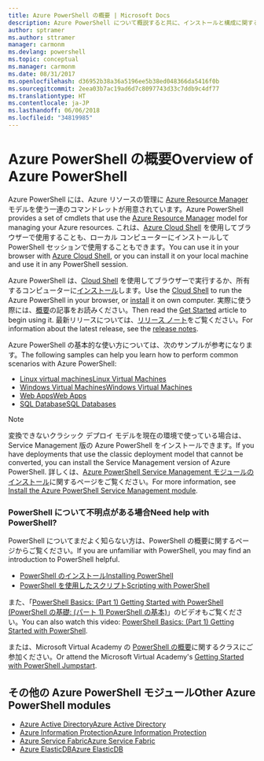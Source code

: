 ```yaml
---
title: Azure PowerShell の概要 | Microsoft Docs
description: Azure PowerShell について概説すると共に、インストールと構成に関するページへのリンクを紹介します。
author: sptramer
ms.author: sttramer
manager: carmonm
ms.devlang: powershell
ms.topic: conceptual
ms.manager: carmonm
ms.date: 08/31/2017
ms.openlocfilehash: d36952b38a36a5196ee5b38ed048366da5416f0b
ms.sourcegitcommit: 2eea03b7ac19ad6d7c8097743d33c7ddb9c4df77
ms.translationtype: HT
ms.contentlocale: ja-JP
ms.lasthandoff: 06/06/2018
ms.locfileid: "34819985"
---
```

# <a name="overview-of-azure-powershell"></a><span data-ttu-id="2331e-103">Azure PowerShell の概要</span><span class="sxs-lookup"><span data-stu-id="2331e-103">Overview of Azure PowerShell</span></span>

<span data-ttu-id="2331e-104">Azure PowerShell には、Azure リソースの管理に [Azure Resource Manager](/azure/azure-resource-manager/resource-group-overview) モデルを使う一連のコマンドレットが用意されています。</span><span class="sxs-lookup"><span data-stu-id="2331e-104">Azure PowerShell provides a set of cmdlets that use the [Azure Resource Manager](/azure/azure-resource-manager/resource-group-overview) model for managing your Azure resources.</span></span> <span data-ttu-id="2331e-105">これは、[Azure Cloud Shell](/azure/cloud-shell/overview) を使用してブラウザーで使用することも、ローカル コンピューターにインストールして PowerShell セッションで使用することもできます。</span><span class="sxs-lookup"><span data-stu-id="2331e-105">You can use it in your browser with [Azure Cloud Shell](/azure/cloud-shell/overview), or you can install it on your local machine and use it in any PowerShell session.</span></span>

<span data-ttu-id="2331e-106">Azure PowerShell は、[Cloud Shell](/azure/cloud-shell/overview) を使用してブラウザーで実行するか、所有するコンピューターに[インストール](install-azurerm-ps.md)します。</span><span class="sxs-lookup"><span data-stu-id="2331e-106">Use the [Cloud Shell](/azure/cloud-shell/overview) to run the Azure PowerShell in your browser, or [install](install-azurerm-ps.md) it on own computer.</span></span> <span data-ttu-id="2331e-107">実際に使う際には、[概要](get-started-azureps.md)の記事をお読みください。</span><span class="sxs-lookup"><span data-stu-id="2331e-107">Then read the [Get Started](get-started-azureps.md) article to begin using it.</span></span> <span data-ttu-id="2331e-108">最新リリースについては、[リリース ノート](release-notes-azureps.md)をご覧ください。</span><span class="sxs-lookup"><span data-stu-id="2331e-108">For information about the latest release, see the [release notes](release-notes-azureps.md).</span></span>

<span data-ttu-id="2331e-109">Azure PowerShell の基本的な使い方については、次のサンプルが参考になります。</span><span class="sxs-lookup"><span data-stu-id="2331e-109">The following samples can help you learn how to perform common scenarios with Azure PowerShell:</span></span>

* [<span data-ttu-id="2331e-110">Linux virtual machines</span><span class="sxs-lookup"><span data-stu-id="2331e-110">Linux Virtual Machines</span></span>](/azure/virtual-machines/virtual-machines-linux-powershell-samples?toc=/powershell/azure/toc.json)
* [<span data-ttu-id="2331e-111">Windows Virtual Machines</span><span class="sxs-lookup"><span data-stu-id="2331e-111">Windows Virtual Machines</span></span>](/azure/virtual-machines/virtual-machines-windows-powershell-samples?toc=/powershell/azure/toc.json)
* [<span data-ttu-id="2331e-112">Web Apps</span><span class="sxs-lookup"><span data-stu-id="2331e-112">Web Apps</span></span>](/azure/app-service-web/app-service-powershell-samples?toc=/powershell/azure/toc.json)
* [<span data-ttu-id="2331e-113">SQL Database</span><span class="sxs-lookup"><span data-stu-id="2331e-113">SQL Databases</span></span>](/azure/sql-database/sql-database-powershell-samples?toc=/powershell/azure/toc.json)

> [!NOTE]
> <span data-ttu-id="2331e-114">変換できないクラシック デプロイ モデルを現在の環境で使っている場合は、Service Management 版の Azure PowerShell をインストールできます。</span><span class="sxs-lookup"><span data-stu-id="2331e-114">If you have deployments that use the classic deployment model that cannot be converted, you can install the Service Management version of Azure PowerShell.</span></span> <span data-ttu-id="2331e-115">詳しくは、[Azure PowerShell Service Management モジュールのインストール](/powershell/azure/servicemanagement/install-azure-ps)に関するページをご覧ください。</span><span class="sxs-lookup"><span data-stu-id="2331e-115">For more information, see [Install the Azure PowerShell Service Management module](/powershell/azure/servicemanagement/install-azure-ps).</span></span>


### <a name="need-help-with-powershell"></a><span data-ttu-id="2331e-116">PowerShell について不明点がある場合</span><span class="sxs-lookup"><span data-stu-id="2331e-116">Need help with PowerShell?</span></span>

<span data-ttu-id="2331e-117">PowerShell についてまだよく知らない方は、PowerShell の概要に関するページからご覧ください。</span><span class="sxs-lookup"><span data-stu-id="2331e-117">If you are unfamiliar with PowerShell, you may find an introduction to PowerShell helpful.</span></span>

* [<span data-ttu-id="2331e-118">PowerShell のインストール</span><span class="sxs-lookup"><span data-stu-id="2331e-118">Installing PowerShell</span></span>](/powershell/scripting/installing-windows-powershell)
* [<span data-ttu-id="2331e-119">PowerShell を使用したスクリプト</span><span class="sxs-lookup"><span data-stu-id="2331e-119">Scripting with PowerShell</span></span>](/powershell/scripting/scripting-with-windows-powershell)

<span data-ttu-id="2331e-120">また、「[PowerShell Basics: (Part 1) Getting Started with PowerShell (PowerShell の基礎: (パート 1) PowerShell の基本)](https://channel9.msdn.com/Blogs/Taste-of-Premier/PowerShellBasicsPart1)」のビデオもご覧ください。</span><span class="sxs-lookup"><span data-stu-id="2331e-120">You can also watch this video: [PowerShell Basics: (Part 1) Getting Started with PowerShell](https://channel9.msdn.com/Blogs/Taste-of-Premier/PowerShellBasicsPart1).</span></span>

<span data-ttu-id="2331e-121">または、Microsoft Virtual Academy の [PowerShell の概要](https://mva.microsoft.com/liveevents/powershell-jumpstart)に関するクラスにご参加ください。</span><span class="sxs-lookup"><span data-stu-id="2331e-121">Or attend the Microsoft Virtual Academy's [Getting Started with PowerShell Jumpstart](https://mva.microsoft.com/liveevents/powershell-jumpstart).</span></span>

## <a name="other-azure-powershell-modules"></a><span data-ttu-id="2331e-122">その他の Azure PowerShell モジュール</span><span class="sxs-lookup"><span data-stu-id="2331e-122">Other Azure PowerShell modules</span></span>

* [<span data-ttu-id="2331e-123">Azure Active Directory</span><span class="sxs-lookup"><span data-stu-id="2331e-123">Azure Active Directory</span></span>](/powershell/azure/active-directory/)
* [<span data-ttu-id="2331e-124">Azure Information Protection</span><span class="sxs-lookup"><span data-stu-id="2331e-124">Azure Information Protection</span></span>](/powershell/azure/aip/)
* [<span data-ttu-id="2331e-125">Azure Service Fabric</span><span class="sxs-lookup"><span data-stu-id="2331e-125">Azure Service Fabric</span></span>](/powershell/azure/service-fabric/)
* [<span data-ttu-id="2331e-126">Azure ElasticDB</span><span class="sxs-lookup"><span data-stu-id="2331e-126">Azure ElasticDB</span></span>](/powershell/azure/elasticdbjobs/)
